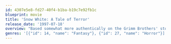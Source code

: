 ```yaml
---
id: 4307e5e8-fd27-40f4-b1ba-b19c7e92fb1c
blueprint: movie
title: 'Snow White: A Tale of Terror'
release_date: '1997-07-18'
overview: "Based somewhat more authentically on the Grimm Brothers' story of a young woman who is unliked by her stepmother, the film includes the talking mirror, a poisoned apple, and some ruffian gold (not diamond) miners (and they aren't dwarfs or cute). It takes place at the time of the Crusades, and depicts the attitudes of the wealthy and the peasant classes toward one another."
genres: '[{"id": 14, "name": "Fantasy"}, {"id": 27, "name": "Horror"}]'
---
```

